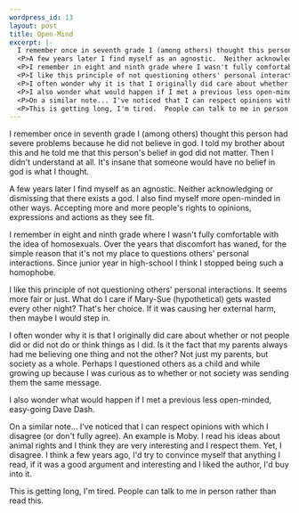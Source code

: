 ```yaml
--- 
wordpress_id: 13
layout: post
title: Open-Mind
excerpt: |-
  I remember once in seventh grade I (among others) thought this person had severe problems because he did not believe in god.  I told my brother about this and he told me that this person's belief in god did not matter.  Then I didn't understand at all.  It's insane that someone would have no belief in god is what I thought.
  <P>A few years later I find myself as an agnostic.  Neither acknowledging or dismissing that there exists a god.  I also find myself more open-minded in other ways.  Accepting more and more people's rights to opinions, expressions and actions as they see fit.
  <P>I remember in eight and ninth grade where I wasn't fully comfortable with the idea of homosexuals.  Over the years that discomfort has waned, for the simple reason that it's not my place to questions others' personal interactions.  Since junior year in high-school I think I stopped being such a homophobe.
  <P>I like this principle of not questioning others' personal interactions.  It seems more fair or just.  What do I care if Mary-Sue (hypothetical) gets wasted every other night?  That's her choice.  If it was causing her external harm, then maybe I would step in.
  <P>I often wonder why it is that I originally did care about whether or not people did or did not do or think things as I did.  Is it the fact that my parents always had me believing one thing and not the other?  Not just my parents, but society as a whole.  Perhaps I questioned others as a child and while growing up because I was curious as to whether or not society was sending them the same message.
  <P>I also wonder what would happen if I met a previous less open-minded, easy-going Dave Dash.
  <P>On a similar note... I've noticed that I can respect opinions with which I disagree (or don't fully agree).  An example is Moby.  I read his ideas about animal rights and I think they are very interesting and I respect them.  Yet, I disagree.  I think a few years ago, I'd try to convince myself that anything I read, if it was a good argument and interesting and I liked the author, I'd buy into it.
  <P>This is getting long, I'm tired.  People can talk to me in person rather than read this.
---
```

I remember once in seventh grade I (among others) thought this person had severe problems because he did not believe in god.  I told my brother about this and he told me that this person's belief in god did not matter.  Then I didn't understand at all.  It's insane that someone would have no belief in god is what I thought.
<P>A few years later I find myself as an agnostic.  Neither acknowledging or dismissing that there exists a god.  I also find myself more open-minded in other ways.  Accepting more and more people's rights to opinions, expressions and actions as they see fit.
<P>I remember in eight and ninth grade where I wasn't fully comfortable with the idea of homosexuals.  Over the years that discomfort has waned, for the simple reason that it's not my place to questions others' personal interactions.  Since junior year in high-school I think I stopped being such a homophobe.
<P>I like this principle of not questioning others' personal interactions.  It seems more fair or just.  What do I care if Mary-Sue (hypothetical) gets wasted every other night?  That's her choice.  If it was causing her external harm, then maybe I would step in.
<P>I often wonder why it is that I originally did care about whether or not people did or did not do or think things as I did.  Is it the fact that my parents always had me believing one thing and not the other?  Not just my parents, but society as a whole.  Perhaps I questioned others as a child and while growing up because I was curious as to whether or not society was sending them the same message.
<P>I also wonder what would happen if I met a previous less open-minded, easy-going Dave Dash.
<P>On a similar note... I've noticed that I can respect opinions with which I disagree (or don't fully agree).  An example is Moby.  I read his ideas about animal rights and I think they are very interesting and I respect them.  Yet, I disagree.  I think a few years ago, I'd try to convince myself that anything I read, if it was a good argument and interesting and I liked the author, I'd buy into it.
<P>This is getting long, I'm tired.  People can talk to me in person rather than read this.
